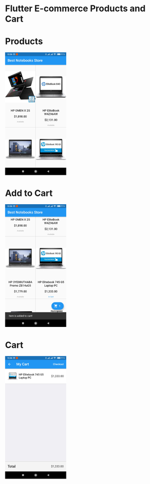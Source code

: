 # Flutter E-commerce Products and Cart

# Products
<img src="assets/screenshots/products_list.jpg" width="200">

# Add to Cart
<img src="assets/screenshots/add_to_cart.jpg" width="200">

# Cart
<img src="assets/screenshots/cart.jpg" width="200">